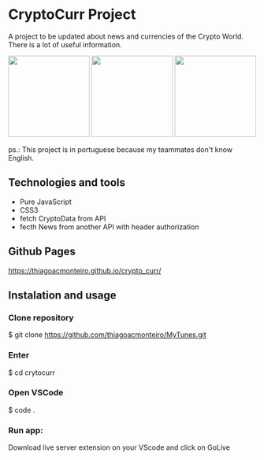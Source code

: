 # CryptoCurr Project

A project to be updated about news and currencies of the Crypto World. There is a lot of useful information.

<img height="165px" src="https://user-images.githubusercontent.com/87547650/155327790-e1a922e1-8361-42e7-8a9d-c282c8ee0616.png"/> <img height="165px" src="https://user-images.githubusercontent.com/87547650/155328636-be40a820-45dd-4f85-8fcf-a3df5555dc90.png"/> <img height="165px" src="https://user-images.githubusercontent.com/87547650/155329011-6ab51ec0-95e1-474e-ae7d-10a8c6f43ee0.png"/>

ps.: This project is in portuguese because my teammates don't know English.

## Technologies and tools
- Pure JavaScript
- CSS3
- fetch CryptoData from API
- fecth News from another API with header authorization

## Github Pages
https://thiagoacmonteiro.github.io/crypto_curr/

## Instalation and usage

### Clone repository
$ git clone https://github.com/thiagoacmonteiro/MyTunes.git

### Enter
$ cd crytocurr

### Open VSCode
$ code .

### Run app:
Download live server extension on your VScode and click on GoLive

